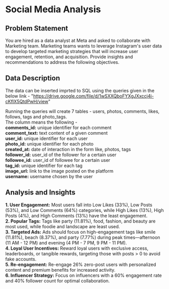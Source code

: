 # Social Media Analysis

## Problem Statement
You are hired as a data analyst at Meta and asked to collaborate with Marketing team. Marketing teams wants to leverage Instagram's user data to develop targeted marketing strategies that will increase user engagement, retention, and acquisition. Provide insights and recommendations to address the following objectives.

## Data Description
The data can be inserted imprted to SQL using the queries given in the below link - 
"https://drive.google.com/file/d/1wSXXQboFYXgJXxccj4i-cKfIX5QtdPwH/view"

Running the queries will create 7 tables - users, photos, comments, likes, follows, tags and photo_tags.<br />
The column means the following - <br />
**comments_id:** unique identifier for each comment <br />
**comment_text:** text content of a given comment <br />
**user_id:** unique identifier for each user <br />
**photo_id:** unique identifier for each photo <br />
**created_at:** date of interaction in the form like, photos, tags <br />
**follower_id:** user_id of the follower for a certain user <br />
**followee_id:** user_id of followee for a certain user <br />
**tag_id:** unique identifier for each tag <br />
**image_url:** link to the image posted on the platform <br />
**username:** username chosen by the user <br />

## Analysis and Insights
**1. User Engagement:** Most users fall into Low Likes (33%), Low Posts (53%), and Low Comments (64%) categories, while High Likes (13%), High Posts (4%), and High Comments (13%) have the least engagement. <br />
**2. Popular Tags:** Tags like party (11.81%), food, fashion, and beauty are most used, while foodie and landscape are least used. <br />
**3. Targeted Ads:** Ads should focus on high-engagement tags like smile (11.81%), beach (8.37%), and party (7.77%) during peak times—afternoon (11 AM - 12 PM) and evening (4 PM - 7 PM, 9 PM - 11 PM). <br />
**4. Loyal User Incentives:** Reward loyal users with exclusive access, leaderboards, or tangible rewards, targeting those with posts > 0 to avoid fake accounts. <br />
**5. Re-engagement:** Re-engage 26% zero-post users with personalized content and premium benefits for increased activity. <br />
**6. Influencer Strategy:** Focus on influencers with a 60% engagement rate and 40% follower count for optimal collaboration. <br />

